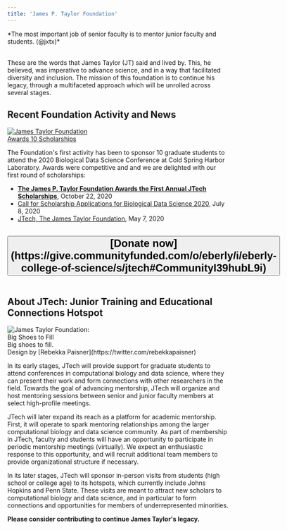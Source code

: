 ```yaml
---
title: 'James P. Taylor Foundation'
---
```


<div class="text-right"> *The most important job of senior faculty is to mentor junior faculty and students. (@jxtx)*</div>

<br />

These are the words that James Taylor (JT) said and lived by. This, he believed, was imperative to advance science, and in a way that facilitated diversity and inclusion. The mission of this foundation is to continue his legacy, through a multifaceted approach which will be unrolled across several stages.

## Recent Foundation Activity and News

[<img class="float-right" src="/src/news/2020-10-jtech/awardees-thumb.png" alt="James Taylor Foundation Awards 10 Scholarships" style="max-width: 12rem" />](/src/news/2020-10-jtech/index.md)


The Foundation's first activity has been to sponsor 10 graduate students to attend the 2020 Biological Data Science Conference at Cold Spring Harbor Laboratory.  Awards were competitive and and we are delighted with our first round of scholarships:

* **[The James P. Taylor Foundation Awards the First Annual JTech Scholarships](/src/news/2020-10-jtech/index.md)**, October 22, 2020
* [Call for Scholarship Applications for Biological Data Science 2020](/news/2020-07-bds-scholarships/index.md), July 8, 2020
* [JTech, The James Taylor Foundation](/news/2020-05-jtech/index.md), May 7, 2020

<br />

<div class="text-center">
<button type="button" class="btn btn-secondary" style="font-size: x-large; font-weight: 600;">
[Donate now](https://give.communityfunded.com/o/eberly/i/eberly-college-of-science/s/jtech#CommunityI39hubL9i)</button>
</div>

<br />


## About JTech: Junior Training and Educational Connections Hotspot

<div class="float-right">
  <img src="/src/jxtx/jtech-shoes-400.png" alt="James Taylor Foundation: Big Shoes to Fill" style="max-width: 12rem" /><br />
  <div class="small text-right">Big shoes to fill. <br />Design by [Rebekka Paisner](https://twitter.com/rebekkapaisner)</div>
</div>

In its early stages, JTech will provide support for graduate students to attend conferences in computational biology and data science, where they can present their work and form connections with other researchers in the field. Towards the goal of advancing mentorship, JTech will organize and host mentoring sessions between senior and junior faculty members at select high-profile meetings.

JTech will later expand its reach as a platform for academic mentorship. First, it will operate to spark mentoring relationships among the larger computational biology and data science community. As part of membership in JTech, faculty and students will have an opportunity to participate in periodic mentorship meetings (virtually). We expect an enthusiastic response to this opportunity, and will recruit additional team members to provide organizational structure if necessary.

In its later stages, JTech will sponsor in-person visits from students (high school or college age) to its hotspots, which currently include Johns Hopkins and Penn State. These visits are meant to attract new scholars to computational biology and data science, and in particular to form connections and opportunities for members of underrepresented minorities.

**Please consider contributing to continue James Taylor's legacy.**



